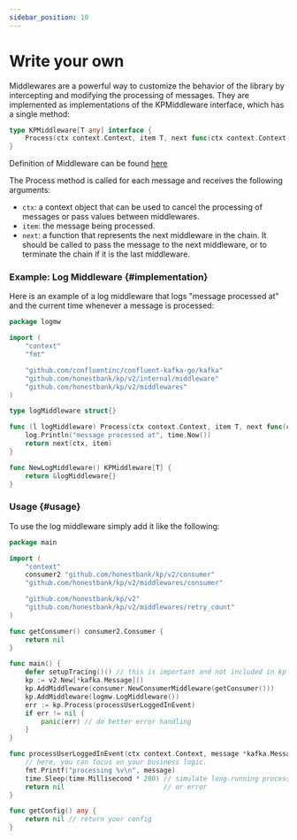 ```yaml
---
sidebar_position: 10
---
```


# Write your own
Middlewares are a powerful way to customize the behavior of the library by intercepting and modifying the processing of messages. They are implemented as implementations of the KPMiddleware interface, which has a single method:
```go
type KPMiddleware[T any] interface {
	Process(ctx context.Context, item T, next func(ctx context.Context, item T) error) error
}
```

Definition of Middleware can be found [here](https://github.com/honestbank/kp/blob/e5d8f1e0ec1cceaa898e6a1ed7f7b468021b7b74/v2/middlewares/interface.go#L5-L7)


The Process method is called for each message and receives the following arguments:
- `ctx`: a context object that can be used to cancel the processing of messages or pass values between middlewares.
- `item`: the message being processed.
- `next`: a function that represents the next middleware in the chain. It should be called to pass the message to the next middleware, or to terminate the chain if it is the last middleware.


### Example: Log Middleware {#implementation}
Here is an example of a log middleware that logs "message processed at" and the current time whenever a message is processed:

```go
package logmw

import (
	"context"
	"fmt"

	"github.com/confluentinc/confluent-kafka-go/kafka"
	"github.com/honestbank/kp/v2/internal/middleware"
	"github.com/honestbank/kp/v2/middlewares"
)

type logMiddleware struct{}

func (l logMiddleware) Process(ctx context.Context, item T, next func(ctx context.Context, item T) error) error {
	log.Println("message processed at", time.Now())
	return next(ctx, item)
}

func NewLogMiddleware() KPMiddleware[T] {
	return &logMiddleware{}
}
```


### Usage {#usage}
To use the log middleware simply add it like the following:

```go
package main

import (
	"context"
	consumer2 "github.com/honestbank/kp/v2/consumer"
	"github.com/honestbank/kp/v2/middlewares/consumer"

	"github.com/honestbank/kp/v2"
	"github.com/honestbank/kp/v2/middlewares/retry_count"
)

func getConsumer() consumer2.Consumer {
    return nil
}

func main() {
	defer setupTracing()() // this is important and not included in kp by default
	kp := v2.New[*kafka.Message]()
	kp.AddMiddleware(consumer.NewConsumerMiddleware(getConsumer()))
	kp.AddMiddleware(logmw.LogMiddleware())
	err := kp.Process(processUserLoggedInEvent)
	if err != nil {
		panic(err) // do better error handling
	}
}

func processUserLoggedInEvent(ctx context.Context, message *kafka.Message) error {
	// here, you can focus on your business logic.
	fmt.Printf("processing %v\n", message)
	time.Sleep(time.Millisecond * 200) // simulate long-running process
	return nil                         // or error
}

func getConfig() any {
	return nil // return your config
}
```
